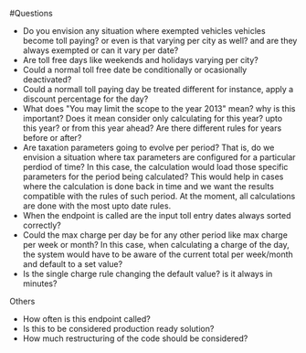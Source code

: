 #Questions
- Do you envision any situation where exempted vehicles vehicles become toll paying? or even  is that varying per city as well? and are they always exempted or can it vary per date?
- Are toll free days like weekends and holidays varying per city?
- Could a normal toll free date be conditionally or ocasionally deactivated?
- Could a normall toll paying day be treated different for instance, apply a discount percentage for the day?
- What does "You may limit the scope to the year 2013" mean? why is this important? Does it mean consider only calculating for this year? upto this year? or from this year ahead? Are there different rules for years before or after?
- Are taxation parameters going to evolve per period? That is, do we envision a situation where tax parameters are configured for a particular perdiod of time? In this case, the calculation would load those specific parameters for the period being calculated? This would help in cases where the calculation is done back in time and we want the results compatible with the rules of such period. At the moment, all calculations are done with the most upto date rules.
- When the endpoint is called are the input toll entry dates always sorted correctly?
- Could the max charge per day be for any other period like max charge per week or month? In this case, when calculating a charge of the day, the system would have to be aware of the current total per week/month and default to a set value?
- Is the single charge rule changing the default value? is it always in minutes?

Others
- How often is this endpoint called?
- Is this to be considered production ready solution? 
- How much restructuring of the code should be considered?

